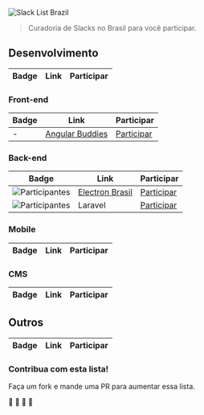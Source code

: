 ![Slack List Brazil](res/logo.jpg)

> Curadoria de Slacks no Brasil para você participar.<br>

## Desenvolvimento
Badge | Link | Participar
----- | ---- | ----

### Front-end

Badge | Link | Participar
----- | ---- | ----
- | [Angular Buddies](http://angularbuddies.com/) | [Participar](https://pocket1.typeform.com/to/agYVyz)

### Back-end

Badge | Link | Participar
----- | ---- | ----
![Participantes](https://electronbrasil.herokuapp.com/badge.svg) | [Electron Brasil](http://electronbrasil.github.io/) | [Participar](https://electronbrasil.herokuapp.com/)|
![Participantes](http://slack.laravel.com.br/badge.svg) | Laravel | [Participar](http://slack.laravel.com.br/)

### Mobile

Badge | Link | Participar
----- | ---- | ----

### CMS 
Badge | Link | Participar
----- | ---- | ----

## Outros

Badge | Link | Participar
----- | ---- | ----

### Contribua com esta lista!

Faça um fork e mande uma PR para aumentar essa lista.

:beers: :beers: :beers: :beers:

